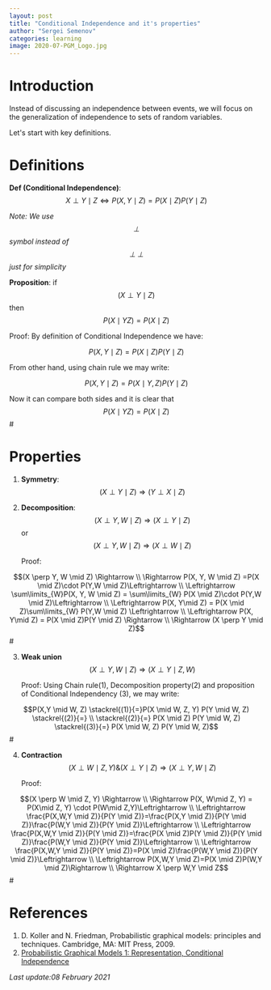 ```yaml
---
layout: post
title: "Conditional Independence and it's properties"
author: "Sergei Semenov"
categories: learning
image: 2020-07-PGM_Logo.jpg
---
```


# Introduction
Instead of discussing an independence between events, we will focus on the generalization of independence to sets of random variables.

Let's start with key definitions.

# Definitions
**Def (Conditional Independence)**: $$X \perp Y \mid Z 	\Leftrightarrow P(X,Y \mid Z) = P(X\mid Z) P(Y \mid Z)$$

*Note: We use $$\perp$$ symbol instead of $$\perp \!\!\! \perp$$ just for simplicity*

**Proposition**: if $$(X \perp Y \mid Z)$$ then $$P(X \mid  YZ) = P(X \mid Z)$$

Proof: By definition of Conditional Independence we have:

$$P(X,Y \mid Z) = P(X\mid Z) P(Y \mid Z)$$

From other hand, using chain rule we may write:

$$P(X,Y \mid Z) = P(X\mid Y,Z) P(Y \mid Z)$$

Now it can compare both sides and it is clear that $$P(X \mid  YZ) = P(X \mid Z)$$#


# Properties
1. __Symmetry__: $$(X \perp Y \mid Z) \Rightarrow (Y \perp X \mid Z)$$
   
2. __Decomposition__: 
$$(X \perp Y, W \mid Z) \Rightarrow (X \perp Y \mid Z)$$ or
$$(X \perp Y, W \mid Z) \Rightarrow (X \perp W \mid Z)$$

    Proof:

$$(X \perp Y, W \mid Z) \Rightarrow \\ \Rightarrow P(X, Y, W \mid Z) =P(X \mid Z)\cdot P(Y,W \mid Z)\Leftrightarrow \\ \Leftrightarrow \sum\limits_{W}P(X, Y, W \mid Z) = \sum\limits_{W} P(X \mid Z)\cdot P(Y,W \mid Z)\Leftrightarrow \\ \Leftrightarrow P(X, Y\mid Z) = P(X \mid Z)\sum\limits_{W}  P(Y,W \mid Z) \Leftrightarrow \\ \Leftrightarrow P(X, Y\mid Z) = P(X \mid Z)P(Y \mid Z) \Rightarrow \\ \Rightarrow (X \perp Y \mid Z)$$ #

3. __Weak union__
$$(X \perp Y, W \mid Z) \Rightarrow(X \perp Y \mid Z, W)$$

    Proof: Using Chain rule(1), Decomposition property(2) and proposition of Conditional Independency (3),  we may write:

$$P(X,Y \mid W, Z) \stackrel{(1)}{=}P(X \mid W, Z, Y) P(Y \mid W, Z) \stackrel{(2)}{=} \\ \stackrel{(2)}{=} P(X \mid Z) P(Y \mid W, Z) \stackrel{(3)}{=} P(X \mid W, Z) P(Y \mid W, Z)$$ #


4. __Contraction__
$$(X \perp W \mid Z, Y) \&(X \perp Y \mid Z) \Rightarrow(X \perp Y, W \mid Z)$$

    Proof: 

$$(X \perp W \mid Z, Y) \Rightarrow \\ \Rightarrow P(X, W\mid Z, Y) = P(X\mid Z, Y) \cdot P(W\mid Z,Y)\Leftrightarrow \\ \Leftrightarrow \frac{P(X,W,Y \mid Z)}{P(Y \mid Z)}=\frac{P(X,Y \mid Z)}{P(Y \mid Z)}\frac{P(W,Y \mid Z)}{P(Y \mid Z)}\Leftrightarrow \\ \Leftrightarrow \frac{P(X,W,Y \mid Z)}{P(Y \mid Z)}=\frac{P(X \mid Z)P(Y \mid Z)}{P(Y \mid Z)}\frac{P(W,Y \mid Z)}{P(Y \mid Z)}\Leftrightarrow \\ \Leftrightarrow \frac{P(X,W,Y \mid Z)}{P(Y \mid Z)}=P(X \mid Z)\frac{P(W,Y \mid Z)}{P(Y \mid Z)}\Leftrightarrow \\ \Leftrightarrow P(X,W,Y \mid Z)=P(X \mid Z)P(W,Y \mid Z)\Rightarrow \\ \Rightarrow X \perp W,Y \mid Z$$ #

# References
1. D. Koller and N. Friedman, Probabilistic graphical models: principles and techniques. Cambridge, MA: MIT Press, 2009.
2. [Probabilistic Graphical Models 1: Representation, Conditional Independence](https://www.coursera.org/learn/probabilistic-graphical-models/lecture/PTXfn/conditional-independence)


*Last update:08 February 2021*
